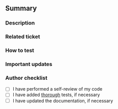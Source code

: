 ## Summary

### Description

<!-- Detailed description of changes and related context -->

### Related ticket

<!-- Link to related ticket or issue -->

### How to test

<!-- Step-by-step instructions on how to test -->

### Important updates

<!-- Any changed dependencies, .env files, local configs, etc. and
instructions for other engineers, e.g. requires new installs in directories -->

### Author checklist

<!-- Complete the following before marking ready for review -->

- [ ] I have performed a self-review of my code
- [ ] I have added [thorough](https://bit.ly/3zPrxuZ) tests, if necessary
- [ ] I have updated the documentation, if necessary
